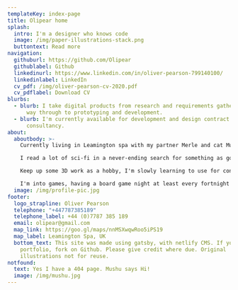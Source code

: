 ```yaml
---
templateKey: index-page
title: Olipear home
splash:
  intro: I'm a designer who knows code
  image: /img/paper-illustrations-stack.png
  buttontext: Read more
navigation:
  githuburl: https://github.com/Olipear
  githublabel: Github
  linkedinurl: https://www.linkedin.com/in/oliver-pearson-799140100/
  linkedinlabel: LinkedIn
  cv_pdf: /img/oliver-pearson-cv-2020.pdf
  cv_pdflabel: Download CV
blurbs:
  - blurb: I take digital products from research and requirements gathering, all the
      way through to prototyping and development.
  - blurb: I'm currently available for development and design contract work and UX
      consultancy.
about:
  aboutbody: >-
    Currently living in Leamington spa with my partner Merle and cat Mushu. 

    I read a lot of sci-fi in a never-ending search for something as good as Hyperion. 

    Keep up some 3D work as a hobby, I'm slowly learning to use for concept work along with digital painting. 

    I'm into games, having a board game night at least every fortnight with games Carcassonne.
  image: /img/profile-pic.jpg
footer:
  logo_strapline: Oliver Pearson
  telephone: "+447787385189"
  telephone_label: +44 (0)7787 385 189
  email: olipear@gmail.com
  map_link: https://goo.gl/maps/nnMSXwqwRoo5iPS19
  map_label: Leamington Spa, UK
  bottom_text: This site was made using gatsby, with netlify CMS. If you like this
    portfolio, fork on Github. Please give credit where due. Original
    illustrations not for reuse.
notfound:
  text: Yes I have a 404 page. Mushu says Hi!
  image: /img/mushu.jpg
---
```

